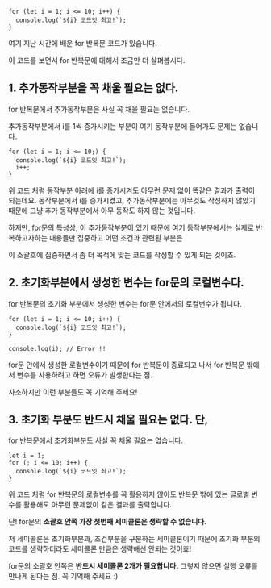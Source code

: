 ```
for (let i = 1; i <= 10; i++) {
  console.log(`${i} 코드잇 최고!`);
}
```

여기 지난 시간에 배운 for 반복문 코드가 있습니다.

이 코드를 보면서 for 반복문에 대해서 조금만 더 살펴봅시다.

## 1. 추가동작부분을 꼭 채울 필요는 없다.

for 반복문에서 추가동작부분은 사실 꼭 채울 필요는 없습니다.

추가동작부분에서 i를 1씩 증가시키는 부분이 여기 동작부분에 들어가도 문제는 없습니다.

```
for (let i = 1; i <= 10;) {
  console.log(`${i} 코드잇 최고!`);
  i++;
}
```

위 코드 처럼 동작부분 아래에 i를 증가시켜도 아무런 문제 없이 똑같은 결과가 출력이 되는데요.
동작부분에서 i를 증가시켰고, 추가동작부분에는 아무것도 작성하지 않았기 때문에 그냥 추가 동작부분에서 아무 동작도 하지 않는 것입니다.

하지만, for문의 특성상, 이 추가동작부분이 있기 때문에 여기 동작부분에서는 실제로 반복하고자하는 내용들만 집중하고 어떤 조건과 관련된 부분은 

이 소괄호에 집중하면서 좀 더 목적에 맞는 코드를 작성할 수 있게 되는 것이죠.

## 2. 초기화부분에서 생성한 변수는 for문의 로컬변수다.

for 반복문의 초기화 부분에서 생성한 변수는 for문 안에서의 로컬변수가 됩니다.

```
for (let i = 1; i <= 10; i++) {
  console.log(`${i} 코드잇 최고!`);
}

console.log(i); // Error !!
```
for문 안에서 생성한 로컬변수이기 때문에 for 반복문이 종료되고 나서 for 반복문 밖에서 변수를 사용하려고 하면 오류가 발생한다는 점.

사소하지만 이런 부분들도 꼭 기억해 주세요!

## 3. 초기화 부분도 반드시 채울 필요는 없다. 단,

for 반복문에서 초기화부분도 사실 꼭 채울 필요는 없습니다.

```
let i = 1; 
for (; i <= 10; i++) {
  console.log(`${i} 코드잇 최고!`);
}
```

위 코드 처럼 for 반복문의 로컬변수를 꼭 활용하지 않아도 반복문 밖에 있는 글로벌 변수를 활용해도 아무런 문제없이 같은 결과를 출력합니다.

단! for문의 **소괄호 안쪽 가장 첫번째 세미콜론은 생략할 수 없습니다.**

저 세미콜론은 초기화부분과, 조건부분을 구분하는 세미콜론이기 때문에 초기화 부분의 코드를 생략하더라도 세미콜론 만큼은 생략해선 안되는 것이죠!

for문의 소괄호 안쪽은 **반드시 세미콜론 2개가 필요합니다.** 그렇지 않으면 실행 오류를 만나게 된다는 점. 꼭 기억해 주세요 :)
